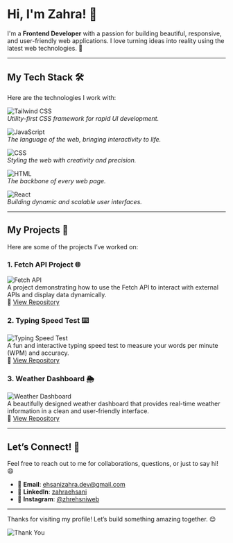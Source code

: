 # Hi, I'm Zahra! 👋

I'm a **Frontend Developer** with a passion for building beautiful, responsive, and user-friendly web applications. I love turning ideas into reality using the latest web technologies. 🚀

---

## My Tech Stack 🛠️

Here are the technologies I work with:

![Tailwind CSS](https://img.icons8.com/color/48/000000/tailwindcss.png)  
*Utility-first CSS framework for rapid UI development.*

![JavaScript](https://img.icons8.com/color/48/000000/javascript.png)  
*The language of the web, bringing interactivity to life.*

![CSS](https://img.icons8.com/color/48/000000/css3.png)  
*Styling the web with creativity and precision.*

![HTML](https://img.icons8.com/color/48/000000/html-5.png)  
*The backbone of every web page.*

![React](https://img.icons8.com/color/48/000000/react-native.png)  
*Building dynamic and scalable user interfaces.*

---

## My Projects 🚀

Here are some of the projects I’ve worked on:

### 1. **Fetch API Project** 🌐
![Fetch API](https://img.icons8.com/color/48/000000/api.png)  
A project demonstrating how to use the Fetch API to interact with external APIs and display data dynamically.  
🔗 [View Repository](https://github.com/ehsanidev/Fetch-API)

### 2. **Typing Speed Test** ⌨️
![Typing Speed Test](https://img.icons8.com/color/48/000000/keyboard.png)  
A fun and interactive typing speed test to measure your words per minute (WPM) and accuracy.  
🔗 [View Repository](https://github.com/ehsanidev/typing-speed-test)

### 3. **Weather Dashboard** 🌦️
![Weather Dashboard](https://img.icons8.com/color/48/000000/partly-cloudy-day.png)  
A beautifully designed weather dashboard that provides real-time weather information in a clean and user-friendly interface.  
🔗 [View Repository](https://github.com/ehsanidev/weather-dashboard)

---

## Let’s Connect! 🤝

Feel free to reach out to me for collaborations, questions, or just to say hi! 😄

- 📧 **Email**: [ehsanizahra.dev@gmail.com](mailto:ehsanizahra.dev@gmail.com)
- 💼 **LinkedIn**: [zahraehsani](https://www.linkedin.com/in/zahraehsani)
- 📸 **Instagram**: [@zhrehsniweb](https://www.instagram.com/zhrehsniweb)

---

Thanks for visiting my profile! Let’s build something amazing together. 😊

![Thank You](https://media.giphy.com/media/3o7TKUM3IgJBX2as9O/giphy.gif)
